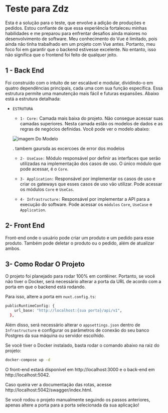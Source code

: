 # Teste para Zdz

Esta é a solução para o teste, que envolve a adição de produções e pedidos. Estou confiante de que essa experiência fortaleceu minhas habilidades e me preparou para enfrentar desafios ainda maiores no desenvolvimento de software. Meu conhecimento do Vue é limitado, pois ainda não tinha trabalhado em um projeto com Vue antes. Portanto, meu foco foi em garantir que o backend estivesse excelente. No entanto, isso não significa que o frontend foi feito de qualquer jeito.

## 1 - Back End

Foi construído com o intuito de ser escalável e modular, dividindo-o em quatro dependências principais, cada uma com sua função específica. Essa estrutura permite uma manutenção mais fácil e futuras expansões. Abaixo está a estrutura detalhada:

- `ESTRUTURA`

  - `1- Core:` Camada mais baixa do projeto. Não consegue acessar suas camadas superiores. Nesta camada estão os modelos de dados e as regras de negócios definidas. Você pode ver o modelo abaixo:

  ![imagem Do Modelo]("./BackEnd/Zdz.drawio.png")

  . tambem gaursda as excercoes de error dos modelos

  - `2- UseCase:` Módulo responsável por definir as interfaces que serão utilizadas na implementação dos casos de uso. O único módulo que pode acessar, é o `Core`.

  - `3- Application:` Responsável por implementar os casos de uso e criar os gateways que esses casos de uso vão utilizar. Pode acessar os módulos `Core` e `UseCas`.

  - `4- Infrastructure:` Responsável por implementar a API para a execução do software. Pode acessar os `módulos` `Core`, `UseCase` e `Application`.

## 2- Front End

Front-end onde o usuário pode criar um produto e um pedido para esse produto. Também pode deletar o produto ou o pedido, além de atualizar ambos.

## 3- Como Rodar O Projeto

O projeto foi planejado para rodar 100% em contêiner. Portanto, se você não tiver o Docker, será necessário alterar a porta da URL de acordo com a porta em que o backend está rodando.

Para isso, altere a porta em `nuxt.config.ts`:

```bash
publicRuntimeConfig: {
    url_base: "http://localhost:{sua porta}/api/v1",
  },
```

Além disso, será necessário alterar o `appsettings.json` dentro de `Infrastructure` e configurar os parâmetros de conexão do seu banco Postgres da sua máquina ou servidor escolhido.

Se você tiver o Docker instalado, basta rodar o comando abaixo na raiz do projeto:

```bash
docker-compose up -d
```

O front-end estará disponível em http://localhost:3000 e o back-end em http://localhost:5042.

Caso queira ver a documentação das rotas, acesse http://localhost:5042/swagger/index.html.

Se você rodou o projeto manualmente seguindo os passos anteriores, apenas altere a porta para a porta selecionada da sua aplicação!
